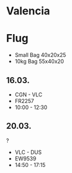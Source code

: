 # Valencia

# Flug
- Small Bag 40x20x25
- 10kg Bag 55x40x20

## 16.03.
- CGN - VLC
- FR2257
- 10:00 - 12:30

## 20.03.
?
- VLC - DUS
- EW9539
- 14:50 - 17:15